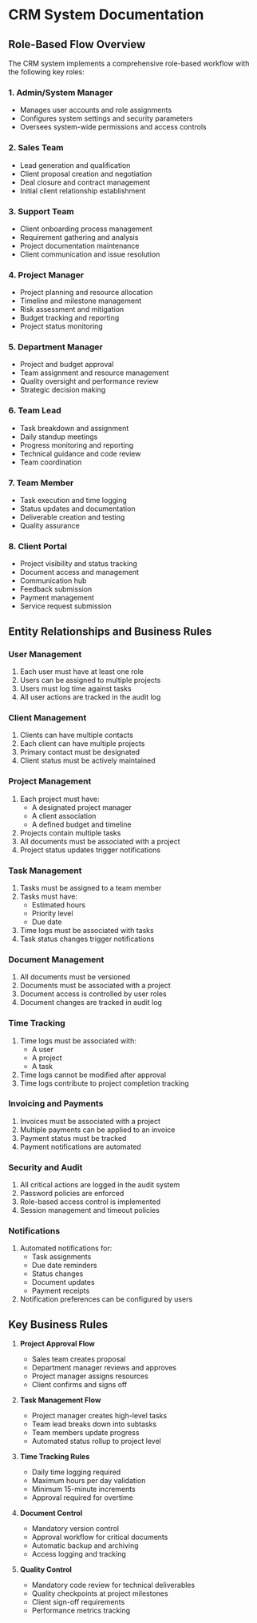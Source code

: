 # CRM System Documentation

## Role-Based Flow Overview

The CRM system implements a comprehensive role-based workflow with the following key roles:

### 1. Admin/System Manager
- Manages user accounts and role assignments
- Configures system settings and security parameters
- Oversees system-wide permissions and access controls

### 2. Sales Team
- Lead generation and qualification
- Client proposal creation and negotiation
- Deal closure and contract management
- Initial client relationship establishment

### 3. Support Team
- Client onboarding process management
- Requirement gathering and analysis
- Project documentation maintenance
- Client communication and issue resolution

### 4. Project Manager
- Project planning and resource allocation
- Timeline and milestone management
- Risk assessment and mitigation
- Budget tracking and reporting
- Project status monitoring

### 5. Department Manager
- Project and budget approval
- Team assignment and resource management
- Quality oversight and performance review
- Strategic decision making

### 6. Team Lead
- Task breakdown and assignment
- Daily standup meetings
- Progress monitoring and reporting
- Technical guidance and code review
- Team coordination

### 7. Team Member
- Task execution and time logging
- Status updates and documentation
- Deliverable creation and testing
- Quality assurance

### 8. Client Portal
- Project visibility and status tracking
- Document access and management
- Communication hub
- Feedback submission
- Payment management
- Service request submission

## Entity Relationships and Business Rules

### User Management
1. Each user must have at least one role
2. Users can be assigned to multiple projects
3. Users must log time against tasks
4. All user actions are tracked in the audit log

### Client Management
1. Clients can have multiple contacts
2. Each client can have multiple projects
3. Primary contact must be designated
4. Client status must be actively maintained

### Project Management
1. Each project must have:
   - A designated project manager
   - A client association
   - A defined budget and timeline
2. Projects contain multiple tasks
3. All documents must be associated with a project
4. Project status updates trigger notifications

### Task Management
1. Tasks must be assigned to a team member
2. Tasks must have:
   - Estimated hours
   - Priority level
   - Due date
3. Time logs must be associated with tasks
4. Task status changes trigger notifications

### Document Management
1. All documents must be versioned
2. Documents must be associated with a project
3. Document access is controlled by user roles
4. Document changes are tracked in audit log

### Time Tracking
1. Time logs must be associated with:
   - A user
   - A project
   - A task
2. Time logs cannot be modified after approval
3. Time logs contribute to project completion tracking

### Invoicing and Payments
1. Invoices must be associated with a project
2. Multiple payments can be applied to an invoice
3. Payment status must be tracked
4. Payment notifications are automated

### Security and Audit
1. All critical actions are logged in the audit system
2. Password policies are enforced
3. Role-based access control is implemented
4. Session management and timeout policies

### Notifications
1. Automated notifications for:
   - Task assignments
   - Due date reminders
   - Status changes
   - Document updates
   - Payment receipts
2. Notification preferences can be configured by users

## Key Business Rules

1. **Project Approval Flow**
   - Sales team creates proposal
   - Department manager reviews and approves
   - Project manager assigns resources
   - Client confirms and signs off

2. **Task Management Flow**
   - Project manager creates high-level tasks
   - Team lead breaks down into subtasks
   - Team members update progress
   - Automated status rollup to project level

3. **Time Tracking Rules**
   - Daily time logging required
   - Maximum hours per day validation
   - Minimum 15-minute increments
   - Approval required for overtime

4. **Document Control**
   - Mandatory version control
   - Approval workflow for critical documents
   - Automatic backup and archiving
   - Access logging and tracking

5. **Quality Control**
   - Mandatory code review for technical deliverables
   - Quality checkpoints at project milestones
   - Client sign-off requirements
   - Performance metrics tracking